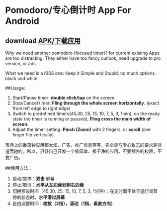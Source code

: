 # Pomodoro/专心倒计时 App For Android

## download [APK/下载应用][0]

Why we need another pomodoro (focused timer)? for current existing Apps are too distracting. They either have too fancy outlook, need upgrade to pro version, or ads. 

What we need is a KISS one: Keep it Simple and Stupid. no much options. black and white. 

##Usage:

1. Start/Pause timer: **double click/tap** on the screen
2. Stop/Cancel timer: **Fling through the whole screen horizontally**. (exact from left edge to right edge)
3. Switch to predefined timers(45,30, 25, 15, 10, 7, 5, 3, 1min), on the ready state (no timer is running or paused), **Fling cross the main width of screen**. 
4. Adjust the timer setting: **Pinch (Zoom)** with 2 fingers, or **scroll** (one finger flip vertically).

市场上的番茄钟应用都太炫、广告、推广信息等等，完全是与专心致志的要求是背道而驰的。所以，只好自己开发一个极简单、极干净的应用。不要额外的权限，不要广告。

##使用方法：

1. 启动/暂停：**双击** 屏幕
2. 停止/取消：**水平从左边缘划到右边缘**
3. 切换预设时间（45,30, 25, 15, 10, 7, 5, 3, 1分钟）：在定时器不处于运行或暂停的状态时，**水平滑过屏幕**
4. 自由调整时间：**缩放（2指），滚动（1指，垂直方向）**


[0]:https://github.com/stevechenzy/Pomodoro/raw/master/apk/release/app-release.apk
